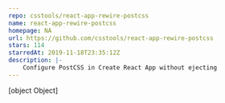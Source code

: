```yaml
---
repo: csstools/react-app-rewire-postcss
name: react-app-rewire-postcss
homepage: NA
url: https://github.com/csstools/react-app-rewire-postcss
stars: 114
starredAt: 2019-11-18T23:35:12Z
description: |-
    Configure PostCSS in Create React App without ejecting
---
```


[object Object]
